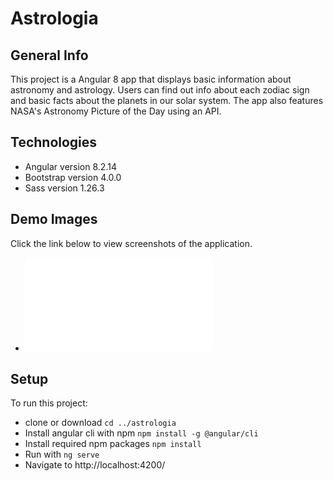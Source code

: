# Astrologia

## General Info

This project is a Angular 8 app that displays basic information about astronomy and astrology.  Users can find out info about each zodiac sign and basic facts about the planets in our solar system. The app also features NASA's Astronomy Picture of the Day using an API.

## Technologies

* Angular version 8.2.14
* Bootstrap version 4.0.0
* Sass version 1.26.3

## Demo Images

Click the link below to view screenshots of the application.
* ![astrologia-demo](astrologia_demo.pdf)

## Setup

To run this project:
* clone or download
`cd ../astrologia`
* Install angular cli with npm
`npm install -g @angular/cli`
* Install required npm packages
`npm install`
* Run with `ng serve`
* Navigate to http://localhost:4200/
